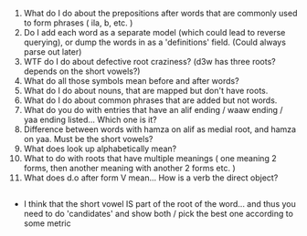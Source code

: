 1. What do I do about the prepositions after words that are commonly used to form phrases ( ila, b, etc. )
2. Do I add each word as a separate model (which could lead to reverse querying), or dump the words in as a 'definitions' field. (Could always parse out later)
3. WTF do I do about defective root craziness? (d3w has three roots? depends on the short vowels?)
4. What do all those symbols mean before and after words?
5. What do I do about nouns, that are mapped but don't have roots.
6. What do I do about common phrases that are added but not words.
7. What do you do with entries that have an alif ending / waaw ending / yaa ending listed... Which one is it?
8. Difference between words with hamza on alif as medial root, and hamza on yaa. Must be the short vowels?
9. What does look up alphabetically mean?
10. What to do with roots that have multiple meanings ( one meaning 2 forms, then another meaning with another 2 forms etc. )
11. What does d.o after form V mean... How is a verb the direct object?

##
- I think that the short vowel IS part of the root of the word... and thus you need to do 'candidates' and show both / pick the best one according to some metric
